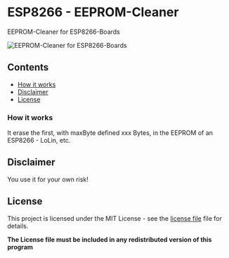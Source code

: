# ESP8266 - EEPROM-Cleaner
EEPROM-Cleaner for ESP8266-Boards

![EEPROM-Cleaner for ESP8266-Boards](https://raw.githubusercontent.com/schinfo/EEPROM-Cleaner/master/screenshots/EEPROM-Cleaner.jpg)

## Contents
- [How it works](#how-it-works)
- [Disclaimer](#disclaimer)
- [License](#license)

### How it works

It erase the first, with maxByte defined xxx Bytes, in the EEPROM of an ESP8266 - LoLin, etc.   


## Disclaimer

You use it for your own risk!  



## License

This project is licensed under the MIT License - see the [license file](LICENSE) file for details.

**The License file must be included in any redistributed version of this program**

